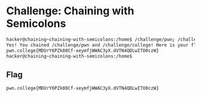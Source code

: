 # Challenge: Chaining with Semicolons

```bash
hacker@chaining~chaining-with-semicolons:/home$ /challenge/pwn; /challenge/college
Yes! You chained /challenge/pwn and /challenge/college! Here is your flag:
pwn.college{MDUrY6PZk08Cf-xeymfjWWAC3yX.dVTN4QDLwITO0czW}
hacker@chaining~chaining-with-semicolons:/home$
```
## Flag
`pwn.college{MDUrY6PZk08Cf-xeymfjWWAC3yX.dVTN4QDLwITO0czW}`
